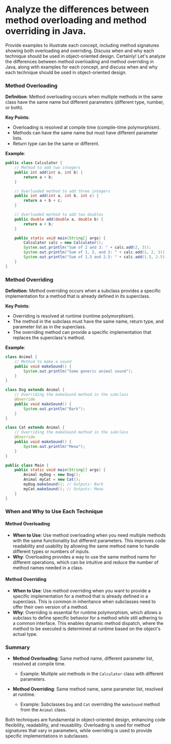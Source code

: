 # Analyze the differences between method overloading and method overriding in Java.


Provide examples to illustrate each concept, including method signatures showing both
overloading and overriding. Discuss when and why each technique should be used in
object-oriented design.
Certainly! Let's analyze the differences between method overloading and method overriding in Java, along with examples for each concept, and discuss when and why each technique should be used in object-oriented design.

### Method Overloading

**Definition**: Method overloading occurs when multiple methods in the same class have the same name but different parameters (different type, number, or both).

**Key Points**:
- Overloading is resolved at compile time (compile-time polymorphism).
- Methods can have the same name but must have different parameter lists.
- Return type can be the same or different.

**Example**:
```java
public class Calculator {
    // Method to add two integers
    public int add(int a, int b) {
        return a + b;
    }

    // Overloaded method to add three integers
    public int add(int a, int b, int c) {
        return a + b + c;
    }

    // Overloaded method to add two doubles
    public double add(double a, double b) {
        return a + b;
    }

    public static void main(String[] args) {
        Calculator calc = new Calculator();
        System.out.println("Sum of 2 and 3: " + calc.add(2, 3));
        System.out.println("Sum of 1, 2, and 3: " + calc.add(1, 2, 3));
        System.out.println("Sum of 1.5 and 2.5: " + calc.add(1.5, 2.5));
    }
}
```

### Method Overriding

**Definition**: Method overriding occurs when a subclass provides a specific implementation for a method that is already defined in its superclass.

**Key Points**:
- Overriding is resolved at runtime (runtime polymorphism).
- The method in the subclass must have the same name, return type, and parameter list as in the superclass.
- The overriding method can provide a specific implementation that replaces the superclass's method.

**Example**:
```java
class Animal {
    // Method to make a sound
    public void makeSound() {
        System.out.println("Some generic animal sound");
    }
}

class Dog extends Animal {
    // Overriding the makeSound method in the subclass
    @Override
    public void makeSound() {
        System.out.println("Bark");
    }
}

class Cat extends Animal {
    // Overriding the makeSound method in the subclass
    @Override
    public void makeSound() {
        System.out.println("Meow");
    }
}

public class Main {
    public static void main(String[] args) {
        Animal myDog = new Dog();
        Animal myCat = new Cat();
        myDog.makeSound(); // Outputs: Bark
        myCat.makeSound(); // Outputs: Meow
    }
}
```

### When and Why to Use Each Technique

#### Method Overloading
- **When to Use**: Use method overloading when you need multiple methods with the same functionality but different parameters. This improves code readability and usability by allowing the same method name to handle different types or numbers of inputs.
- **Why**: Overloading provides a way to use the same method name for different operations, which can be intuitive and reduce the number of method names needed in a class.

#### Method Overriding
- **When to Use**: Use method overriding when you want to provide a specific implementation for a method that is already defined in a superclass. This is common in inheritance when subclasses need to offer their own version of a method.
- **Why**: Overriding is essential for runtime polymorphism, which allows a subclass to define specific behavior for a method while still adhering to a common interface. This enables dynamic method dispatch, where the method to be executed is determined at runtime based on the object's actual type.

### Summary

- **Method Overloading**: Same method name, different parameter list, resolved at compile time.
  - Example: Multiple `add` methods in the `Calculator` class with different parameters.
  
- **Method Overriding**: Same method name, same parameter list, resolved at runtime.
  - Example: Subclasses `Dog` and `Cat` overriding the `makeSound` method from the `Animal` class.

Both techniques are fundamental in object-oriented design, enhancing code flexibility, readability, and reusability. Overloading is used for method signatures that vary in parameters, while overriding is used to provide specific implementations in subclasses.
